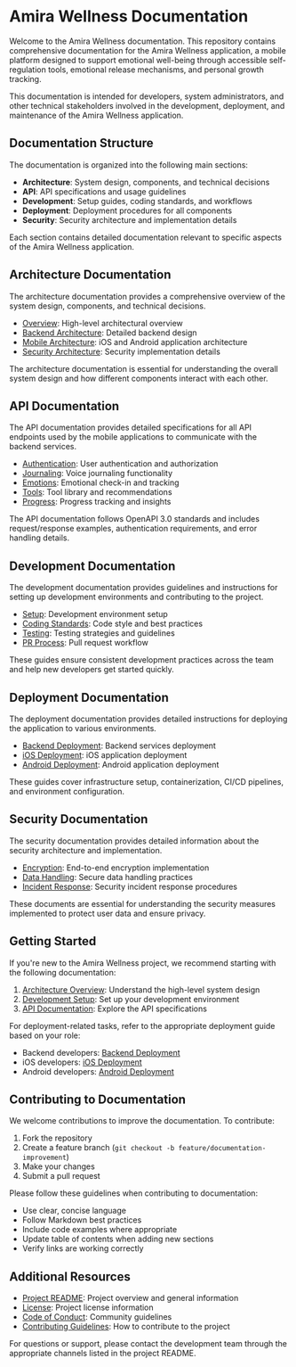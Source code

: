 # Amira Wellness Documentation

Welcome to the Amira Wellness documentation. This repository contains comprehensive documentation for the Amira Wellness application, a mobile platform designed to support emotional well-being through accessible self-regulation tools, emotional release mechanisms, and personal growth tracking.

This documentation is intended for developers, system administrators, and other technical stakeholders involved in the development, deployment, and maintenance of the Amira Wellness application.

## Documentation Structure

The documentation is organized into the following main sections:

- **Architecture**: System design, components, and technical decisions
- **API**: API specifications and usage guidelines
- **Development**: Setup guides, coding standards, and workflows
- **Deployment**: Deployment procedures for all components
- **Security**: Security architecture and implementation details

Each section contains detailed documentation relevant to specific aspects of the Amira Wellness application.

## Architecture Documentation

The architecture documentation provides a comprehensive overview of the system design, components, and technical decisions.

- [Overview](architecture/overview.md): High-level architectural overview
- [Backend Architecture](architecture/backend.md): Detailed backend design
- [Mobile Architecture](architecture/mobile.md): iOS and Android application architecture
- [Security Architecture](architecture/security.md): Security implementation details

The architecture documentation is essential for understanding the overall system design and how different components interact with each other.

## API Documentation

The API documentation provides detailed specifications for all API endpoints used by the mobile applications to communicate with the backend services.

- [Authentication](api/authentication.md): User authentication and authorization
- [Journaling](api/journaling.md): Voice journaling functionality
- [Emotions](api/emotions.md): Emotional check-in and tracking
- [Tools](api/tools.md): Tool library and recommendations
- [Progress](api/progress.md): Progress tracking and insights

The API documentation follows OpenAPI 3.0 standards and includes request/response examples, authentication requirements, and error handling details.

## Development Documentation

The development documentation provides guidelines and instructions for setting up development environments and contributing to the project.

- [Setup](development/setup.md): Development environment setup
- [Coding Standards](development/coding-standards.md): Code style and best practices
- [Testing](development/testing.md): Testing strategies and guidelines
- [PR Process](development/pr-process.md): Pull request workflow

These guides ensure consistent development practices across the team and help new developers get started quickly.

## Deployment Documentation

The deployment documentation provides detailed instructions for deploying the application to various environments.

- [Backend Deployment](deployment/backend-deployment.md): Backend services deployment
- [iOS Deployment](deployment/ios-deployment.md): iOS application deployment
- [Android Deployment](deployment/android-deployment.md): Android application deployment

These guides cover infrastructure setup, containerization, CI/CD pipelines, and environment configuration.

## Security Documentation

The security documentation provides detailed information about the security architecture and implementation.

- [Encryption](security/encryption.md): End-to-end encryption implementation
- [Data Handling](security/data-handling.md): Secure data handling practices
- [Incident Response](security/incident-response.md): Security incident response procedures

These documents are essential for understanding the security measures implemented to protect user data and ensure privacy.

## Getting Started

If you're new to the Amira Wellness project, we recommend starting with the following documentation:

1. [Architecture Overview](architecture/overview.md): Understand the high-level system design
2. [Development Setup](development/setup.md): Set up your development environment
3. [API Documentation](api/authentication.md): Explore the API specifications

For deployment-related tasks, refer to the appropriate deployment guide based on your role:

- Backend developers: [Backend Deployment](deployment/backend-deployment.md)
- iOS developers: [iOS Deployment](deployment/ios-deployment.md)
- Android developers: [Android Deployment](deployment/android-deployment.md)

## Contributing to Documentation

We welcome contributions to improve the documentation. To contribute:

1. Fork the repository
2. Create a feature branch (`git checkout -b feature/documentation-improvement`)
3. Make your changes
4. Submit a pull request

Please follow these guidelines when contributing to documentation:

- Use clear, concise language
- Follow Markdown best practices
- Include code examples where appropriate
- Update table of contents when adding new sections
- Verify links are working correctly

## Additional Resources

- [Project README](../README.md): Project overview and general information
- [License](../LICENSE): Project license information
- [Code of Conduct](../CODE_OF_CONDUCT.md): Community guidelines
- [Contributing Guidelines](../CONTRIBUTING.md): How to contribute to the project

For questions or support, please contact the development team through the appropriate channels listed in the project README.